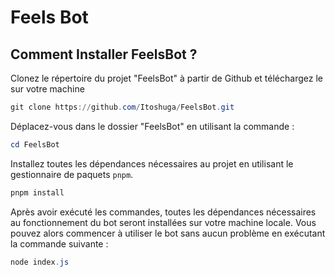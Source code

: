 # Feels Bot

## Comment Installer FeelsBot ?
Clonez le répertoire du projet "FeelsBot" à partir de Github et téléchargez le sur votre machine 
```powershell
git clone https://github.com/Itoshuga/FeelsBot.git
```

Déplacez-vous dans le dossier "FeelsBot" en utilisant la commande :
```powershell
cd FeelsBot
```

Installez toutes les dépendances nécessaires au projet en utilisant le gestionnaire de paquets `pnpm`.
```powershell
pnpm install
```
Après avoir exécuté les commandes, toutes les dépendances nécessaires au fonctionnement du bot seront installées sur votre machine locale. Vous pouvez alors commencer à utiliser le bot sans aucun problème en exécutant la commande suivante :
```powershell
node index.js
```